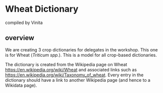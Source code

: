 # Wheat Dictionary

compiled by Vinita

## overview
We are creating 3 crop dictionaries for delegates in the workshop. This one is for Wheat (*Triticum spp.*). This is a model for all crop-based dictionaries.

The dictionary is created from the Wikipedia page on Wheat https://en.wikipedia.org/wiki/Wheat and associated links such as https://en.wikipedia.org/wiki/Taxonomy_of_wheat. Every entry in the dictionary should have a link to another Wikipedia page (and hence to a Wikidata page).


